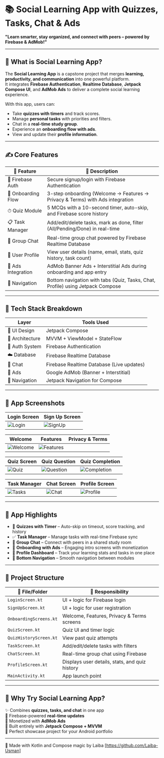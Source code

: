 # 📚 Social Learning App with Quizzes, Tasks, Chat & Ads  
**"Learn smarter, stay organized, and connect with peers – powered by Firebase & AdMob!"**

---

## 🚀 What is Social Learning App?

The **Social Learning App** is a capstone project that merges **learning, productivity, and communication** into one powerful platform.  
It integrates **Firebase Authentication**, **Realtime Database**, **Jetpack Compose UI**, and **AdMob Ads** to deliver a complete social learning experience.  

With this app, users can:  
- Take **quizzes with timers** and track scores.  
- Manage **personal tasks** with priorities and filters.  
- Chat in a **real-time study group**.  
- Experience an **onboarding flow with ads**.  
- View and update their **profile information**.  

---

## ✍️ Core Features

| 🌟 Feature             | 📝 Description                                                                 |
|------------------------|--------------------------------------------------------------------------------|
| 🔐 Firebase Auth       | Secure signup/login with Firebase Authentication                               |
| 👋 Onboarding Flow     | 3-step onboarding (Welcome → Features → Privacy & Terms) with Ads integration  |
| ⏱ Quiz Module          | 5 MCQs with a 10-second timer, auto-skip, and Firebase score history           |
| 📋 Task Manager        | Add/edit/delete tasks, mark as done, filter (All/Pending/Done) in real-time    |
| 💬 Group Chat          | Real-time group chat powered by Firebase Realtime Database                     |
| 👤 User Profile        | View user details (name, email, stats, quiz history, task count)               |
| 📢 Ads Integration     | AdMob Banner Ads + Interstitial Ads during onboarding and app entry            |
| 🚦 Navigation          | Bottom navigation with tabs (Quiz, Tasks, Chat, Profile) using Jetpack Compose |

---

## 🧱 Tech Stack Breakdown

| Layer              | Tools Used                                |
|--------------------|--------------------------------------------|
| 🎨 UI Design       | Jetpack Compose                            |
| 🧠 Architecture    | MVVM + ViewModel + StateFlow               |
| 🔐 Auth System     | Firebase Authentication                    |
| ☁️ Database        | Firebase Realtime Database                 |
| 💬 Chat            | Firebase Realtime Database (Live updates)  |
| 📢 Ads             | Google AdMob (Banner + Interstitial)       |
| 🔄 Navigation      | Jetpack Navigation for Compose             |

---

## 📸 App Screenshots

| Login Screen | Sign Up Screen |
|--------------|----------------|
| ![Login](LoginScreen.jpg) | ![SignUp](SignUpScreen.jpg) |

| Welcome | Features | Privacy & Terms |
|---------|----------|-----------------|
| ![Welcome](welcome.jpg) | ![Features](features.jpg) | 

| Quiz Screen | Quiz Question | Quiz Completion |
|-------------|---------------|-----------------|
| ![Quiz](QuizScreen.jpg) | ![Question](QuizQuestion.jpg) | ![Completion](QuizCompletion.jpg) |

| Task Manager | Chat Screen | Profile Screen |
|--------------|-------------|----------------|
| ![Tasks](TaskScreen.jpg) | ![Chat](ChatScreen.jpg) | ![Profile](ProfileScreen.jpg) |

---

## 📸 App Highlights

- 📝 **Quizzes with Timer** – Auto-skip on timeout, score tracking, and history  
- ✅ **Task Manager** – Manage tasks with real-time Firebase sync  
- 💬 **Group Chat** – Connect with peers in a shared study room  
- 👋 **Onboarding with Ads** – Engaging intro screens with monetization  
- 👤 **Profile Dashboard** – Track your learning stats and tasks in one place  
- 🚦 **Bottom Navigation** – Smooth navigation between modules  

---

## 📁 Project Structure

| 📂 File/Folder        | 🧩 Responsibility                             |
|-----------------------|-----------------------------------------------|
| `LoginScreen.kt`      | UI + logic for Firebase login                 |
| `SignUpScreen.kt`     | UI + logic for user registration              |
| `OnboardingScreens.kt`| Welcome, Features, Privacy & Terms screens    |
| `QuizScreen.kt`       | Quiz UI and timer logic                       |
| `QuizHistoryScreen.kt`| View past quiz attempts                       |
| `TaskScreen.kt`       | Add/edit/delete tasks with filters            |
| `ChatScreen.kt`       | Real-time group chat using Firebase           |
| `ProfileScreen.kt`    | Displays user details, stats, and quiz history|
| `MainActivity.kt`     | App launch point                              |

---

## 🌟 Why Try Social Learning App?

✨ Combines **quizzes, tasks, and chat** in one app  
📶 Firebase-powered **real-time updates**  
📢 Monetized with **AdMob Ads**  
🎨 Built entirely with **Jetpack Compose + MVVM**  
💼 Perfect showcase project for your Android portfolio  

---

🔗 Made with Kotlin and Compose magic by Laiba [https://github.com/Laiba-Usman]  

